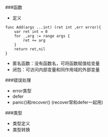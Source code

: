 ###函数
- 定义  
```
func Add(args ...int) (ret int ,err error){
	var ret int = 0
	for _,arg := range args {
		ret += arg
	}
	return ret,nil
}
```
- 匿名函数：没有函数名，可将函数赋值给变量  
- 闭包：可访问内部变量和同作用域的外部变量  


###错误处理
- error类型  
- defer  
- panic()和recover() (recover常和defer一起用)  


###类型
- 类型定义  
- 类型转换  
